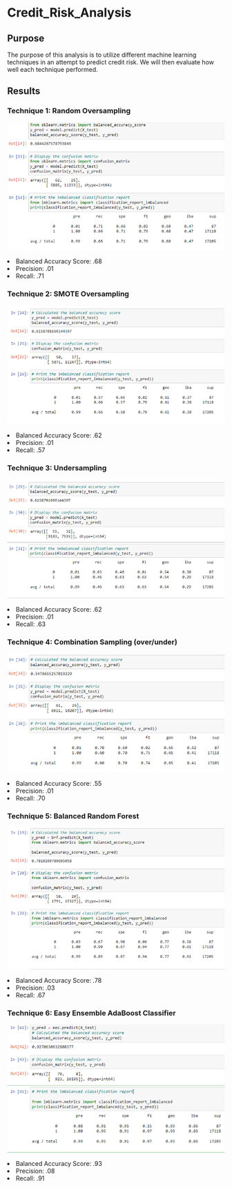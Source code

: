 # Credit_Risk_Analysis

## Purpose

The purpose of this analysis is to utilize different machine learning techniques in an attempt to predict credit risk. We will then evaluate how well each technique performed.

## Results

### Technique 1: Random Oversampling
<p align="center"

![alttext](https://github.com/sd2wiebe/Credit_Risk_Analysis/blob/main/11.png)

</p>
<li> Balanced Accuracy Score: .68 </li>
<li> Precision: .01 </li>
<li> Recall: .71 </li>

### Technique 2: SMOTE Oversampling
<p align="center"

![alttext](https://github.com/sd2wiebe/Credit_Risk_Analysis/blob/main/2.png)

</p>
<li> Balanced Accuracy Score: .62 </li>
<li> Precision: .01 </li>
<li> Recall: .57 </li>

### Technique 3: Undersampling
<p align="center"

![alttext](https://github.com/sd2wiebe/Credit_Risk_Analysis/blob/main/3.png)

</p>

<li> Balanced Accuracy Score: .62 </li>
<li> Precision: .01 </li>
<li> Recall: .63 </li>

### Technique 4: Combination Sampling (over/under)
<p align="center"

![alttext](https://github.com/sd2wiebe/Credit_Risk_Analysis/blob/main/4.png)

</p>

<li> Balanced Accuracy Score: .55 </li>
<li> Precision: .01 </li>
<li> Recall: .70 </li>

### Technique 5: Balanced Random Forest
<p align="center"

![alttext](https://github.com/sd2wiebe/Credit_Risk_Analysis/blob/main/5.png)

</p>
<li> Balanced Accuracy Score: .78 </li>
<li> Precision: .03 </li>
<li> Recall: .67 </li>

### Technique 6: Easy Ensemble AdaBoost Classifier
<p align="center"

![alttext](https://github.com/sd2wiebe/Credit_Risk_Analysis/blob/main/6.png)

</p>

<li> Balanced Accuracy Score: .93 </li>
<li> Precision: .08 </li>
<li> Recall: .91 </li>
